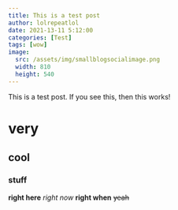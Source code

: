 ```yaml
---
title: This is a test post
author: lolrepeatlol
date: 2021-13-11 5:12:00
categories: [Test]
tags: [wow]
image:
  src: /assets/img/smallblogsocialimage.png
  width: 810
  height: 540
---
```


This is a test post. If you see this, then this works!

# very
## cool
### stuff

**right here**
*right now*
__right when__
~~yeah~~
